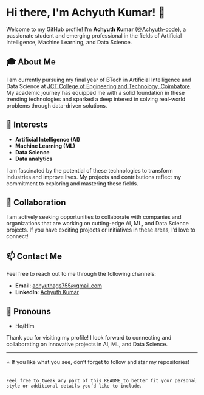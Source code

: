 # Hi there, I'm Achyuth Kumar! 👋

Welcome to my GitHub profile! I’m **Achyuth Kumar** ([@Achyuth-code](https://github.com/Achyuth-code)), a passionate student and emerging professional in the fields of Artificial Intelligence, Machine Learning, and Data Science.

## 🎓 About Me

I am currently pursuing my final year of BTech in Artificial Intelligence and Data Science at [JCT College of Engineering and Technology, Coimbatore](https://www.jct.ac.in). My academic journey has equipped me with a solid foundation in these trending technologies and sparked a deep interest in solving real-world problems through data-driven solutions.

## 🚀 Interests

- **Artificial Intelligence (AI)**
- **Machine Learning (ML)**
- **Data Science**
- **Data analytics**

I am fascinated by the potential of these technologies to transform industries and improve lives. My projects and contributions reflect my commitment to exploring and mastering these fields.

## 🤝 Collaboration

I am actively seeking opportunities to collaborate with companies and organizations that are working on cutting-edge AI, ML, and Data Science projects. If you have exciting projects or initiatives in these areas, I’d love to connect!

## 📫 Contact Me

Feel free to reach out to me through the following channels:

- **Email**: [achyuthags755@gmail.com](mailto:achyuthags755@gmail.com)
- **LinkedIn**: [Achyuth Kumar](https://www.linkedin.com/in/achyuth-kumar-91ab5324a)

## 💬 Pronouns

- He/Him

Thank you for visiting my profile! I look forward to connecting and collaborating on innovative projects in AI, ML, and Data Science. 

---

⭐ If you like what you see, don’t forget to follow and star my repositories!
```

Feel free to tweak any part of this README to better fit your personal style or additional details you’d like to include.
